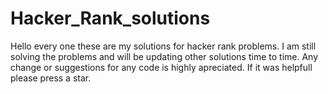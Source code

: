 # Hacker_Rank_solutions
Hello every one these are my solutions for hacker rank problems.
I am still solving the problems and will be updating other solutions time to time.
Any change or suggestions for any code is highly apreciated.
If it was helpfull please press a star.
